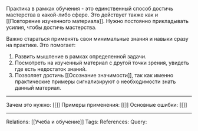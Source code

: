 Практика в рамках обучения - это единственный способ достичь мастерства в какой-либо сфере. Это действует также как и [[Повторение изученного материала]]. Нужно постоянно прикладывать усилия, чтобы достичь мастерства. 

Важно стараться применять свои минимальные знания и навыки сразу на практике. Это помогает:
1. Развить мышление в рамках определенной задачи. 
2. Посмотреть на изученный материал с другой точки зрения, увидеть где есть недостаток знаний. 
3. Позволяет достичь [[Осознание значимости]], так как именно практические примеры сигнализируют о необходимости знать данный материал. 

___
Зачем это нужно: [[]] 
Примеры применения: [[]] 
Основные ошибки: [[]]
___
Relations: [[Учеба и обучение]] 
Tags: 
References: 
Query: 